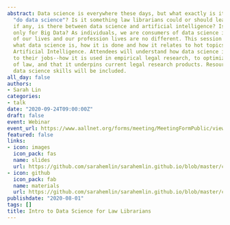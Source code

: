 ```yaml
---
abstract: Data science is everywhere these days, but what exactly is it? How do you
  "do data science"? Is it something law librarians could or should learn? What relationship,
  if any, is there between data science and artificial intelligence? Is data science
  only for Big Data? As individuals, we are consumers of data science in all aspects
  of our lives and our profession lives are no different. This session will explain
  what data science is, how it is done and how it relates to hot topics Big Data and
  Artificial Intelligence. Attendees will understand how data science is relevant
  to their jobs--how it is used in empirical legal research, to optimize the business
  of law, and that it underpins current legal research products. Resources for learning
  data science skills will be included.
all_day: false
authors:
- Sarah Lin
categories:
- talk
date: "2020-09-24T09:00:00Z"
draft: false
event: Webinar
event_url: https://www.aallnet.org/forms/meeting/MeetingFormPublic/view?id=38BC600000001
featured: false
links:
- icon: images
  icon_pack: fas
  name: slides
  url: https://github.com/sarahemlin/sarahemlin.github.io/blob/master/content/talk/2020-DS4lawlibrarians/Intro%20to%20data%20science%20-%20AALL.pdf
- icon: github
  icon_pack: fab
  name: materials
  url: https://github.com/sarahemlin/sarahemlin.github.io/blob/master/content/talk/2020-DS4lawlibrarians/resources-list.pdf
publishdate: "2020-08-01"
tags: []
title: Intro to Data Science for Law Librarians
---
```

